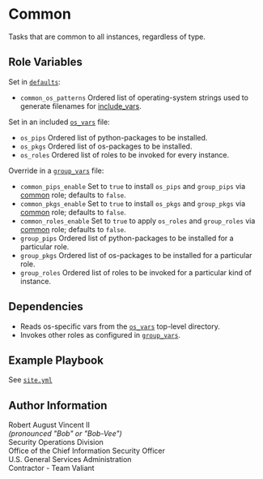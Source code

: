 Common
======

Tasks that are common to all instances, regardless of type.

Role Variables
--------------

Set in [`defaults`](defaults/main.yml):
- `common_os_patterns`
  Ordered list of operating-system strings used to generate filenames for [include_vars](https://docs.ansible.com/ansible/latest/modules/include_vars_module.html#include-vars-module).

Set in an included [`os_vars`](../../os_vars) file:
- `os_pips`
  Ordered list of python-packages to be installed.
- `os_pkgs`
  Ordered list of os-packages to be installed.
- `os_roles`
  Ordered list of roles to be invoked for every instance.

Override in a [`group_vars`](../../group_vars) file:
- `common_pips_enable`
  Set to `true` to install `os_pips` and `group_pips` via [common](roles/common/pip.yml) role; defaults to `false`.
- `common_pkgs_enable`
  Set to `true` to install `os_pkgs` and `group_pkgs` via [common](roles/common/package.yml) role; defaults to `false`.
- `common_roles_enable`
  Set to `true` to apply `os_roles` and `group_roles` via [common](roles/common/main.yml) role; defaults to `false`.
- `group_pips`
  Ordered list of python-packages to be installed for a particular role.
- `group_pkgs`
  Ordered list of os-packages to be installed for a particular role.
- `group_roles`
  Ordered list of roles to be invoked for a particular kind of instance.


Dependencies
------------

- Reads os-specific vars from the [`os_vars`](../../os_vars) top-level directory.
- Invokes other roles as configured in [`group_vars`](../../group_vars).

Example Playbook
----------------

See [`site.yml`](../../site.yml)

Author Information
------------------

Robert August Vincent II  
*(pronounced "Bob" or "Bob-Vee")*  
Security Operations Division  
Office of the Chief Information Security Officer  
U.S. General Services Administration  
Contractor - Team Valiant  
